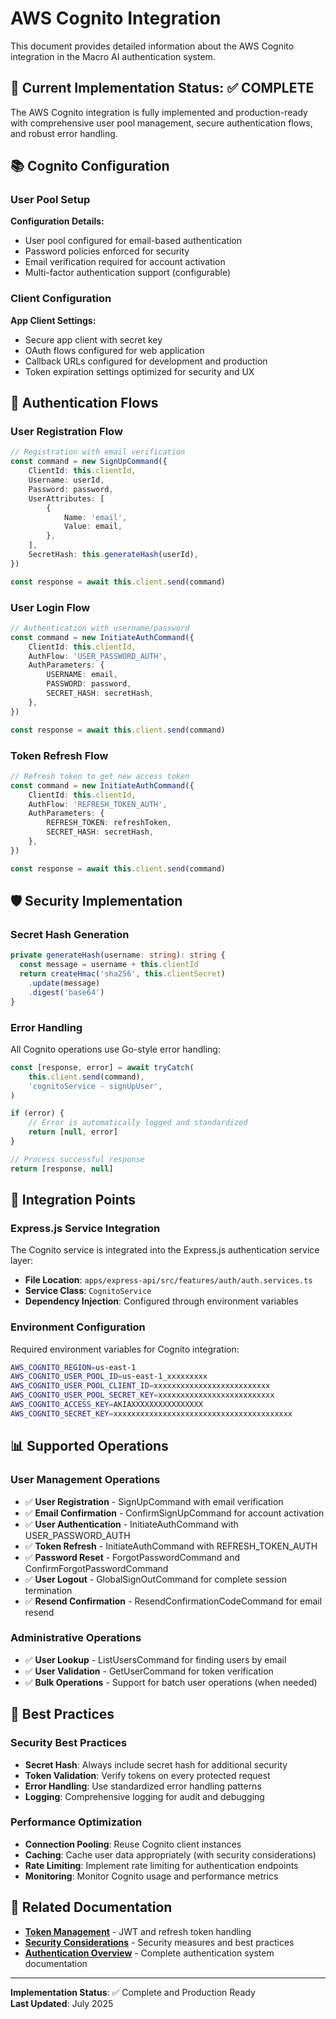 # AWS Cognito Integration

This document provides detailed information about the AWS Cognito integration in the Macro AI authentication system.

## 🔧 Current Implementation Status: ✅ COMPLETE

The AWS Cognito integration is fully implemented and production-ready with comprehensive user pool management, secure authentication flows, and robust error handling.

## 📚 Cognito Configuration

### User Pool Setup

**Configuration Details:**

- User pool configured for email-based authentication
- Password policies enforced for security
- Email verification required for account activation
- Multi-factor authentication support (configurable)

### Client Configuration

**App Client Settings:**

- Secure app client with secret key
- OAuth flows configured for web application
- Callback URLs configured for development and production
- Token expiration settings optimized for security and UX

## 🔑 Authentication Flows

### User Registration Flow

```typescript
// Registration with email verification
const command = new SignUpCommand({
	ClientId: this.clientId,
	Username: userId,
	Password: password,
	UserAttributes: [
		{
			Name: 'email',
			Value: email,
		},
	],
	SecretHash: this.generateHash(userId),
})

const response = await this.client.send(command)
```

### User Login Flow

```typescript
// Authentication with username/password
const command = new InitiateAuthCommand({
	ClientId: this.clientId,
	AuthFlow: 'USER_PASSWORD_AUTH',
	AuthParameters: {
		USERNAME: email,
		PASSWORD: password,
		SECRET_HASH: secretHash,
	},
})

const response = await this.client.send(command)
```

### Token Refresh Flow

```typescript
// Refresh token to get new access token
const command = new InitiateAuthCommand({
	ClientId: this.clientId,
	AuthFlow: 'REFRESH_TOKEN_AUTH',
	AuthParameters: {
		REFRESH_TOKEN: refreshToken,
		SECRET_HASH: secretHash,
	},
})

const response = await this.client.send(command)
```

## 🛡️ Security Implementation

### Secret Hash Generation

```typescript
private generateHash(username: string): string {
  const message = username + this.clientId
  return createHmac('sha256', this.clientSecret)
    .update(message)
    .digest('base64')
}
```

### Error Handling

All Cognito operations use Go-style error handling:

```typescript
const [response, error] = await tryCatch(
	this.client.send(command),
	'cognitoService - signUpUser',
)

if (error) {
	// Error is automatically logged and standardized
	return [null, error]
}

// Process successful response
return [response, null]
```

## 🔗 Integration Points

### Express.js Service Integration

The Cognito service is integrated into the Express.js authentication service layer:

- **File Location**: `apps/express-api/src/features/auth/auth.services.ts`
- **Service Class**: `CognitoService`
- **Dependency Injection**: Configured through environment variables

### Environment Configuration

Required environment variables for Cognito integration:

```bash
AWS_COGNITO_REGION=us-east-1
AWS_COGNITO_USER_POOL_ID=us-east-1_xxxxxxxxx
AWS_COGNITO_USER_POOL_CLIENT_ID=xxxxxxxxxxxxxxxxxxxxxxxxxx
AWS_COGNITO_USER_POOL_SECRET_KEY=xxxxxxxxxxxxxxxxxxxxxxxxxx
AWS_COGNITO_ACCESS_KEY=AKIAXXXXXXXXXXXXXXXX
AWS_COGNITO_SECRET_KEY=xxxxxxxxxxxxxxxxxxxxxxxxxxxxxxxxxxxxxxxx
```

## 📊 Supported Operations

### User Management Operations

- ✅ **User Registration** - SignUpCommand with email verification
- ✅ **Email Confirmation** - ConfirmSignUpCommand for account activation
- ✅ **User Authentication** - InitiateAuthCommand with USER_PASSWORD_AUTH
- ✅ **Token Refresh** - InitiateAuthCommand with REFRESH_TOKEN_AUTH
- ✅ **Password Reset** - ForgotPasswordCommand and ConfirmForgotPasswordCommand
- ✅ **User Logout** - GlobalSignOutCommand for complete session termination
- ✅ **Resend Confirmation** - ResendConfirmationCodeCommand for email resend

### Administrative Operations

- ✅ **User Lookup** - ListUsersCommand for finding users by email
- ✅ **User Validation** - GetUserCommand for token verification
- ✅ **Bulk Operations** - Support for batch user operations (when needed)

## 🎯 Best Practices

### Security Best Practices

- **Secret Hash**: Always include secret hash for additional security
- **Token Validation**: Verify tokens on every protected request
- **Error Handling**: Use standardized error handling patterns
- **Logging**: Comprehensive logging for audit and debugging

### Performance Optimization

- **Connection Pooling**: Reuse Cognito client instances
- **Caching**: Cache user data appropriately (with security considerations)
- **Rate Limiting**: Implement rate limiting for authentication endpoints
- **Monitoring**: Monitor Cognito usage and performance metrics

## 🔗 Related Documentation

- **[Token Management](./token-management.md)** - JWT and refresh token handling
- **[Security Considerations](./security-considerations.md)** - Security measures and best practices
- **[Authentication Overview](./README.md)** - Complete authentication system documentation

---

**Implementation Status**: ✅ Complete and Production Ready  
**Last Updated**: July 2025
